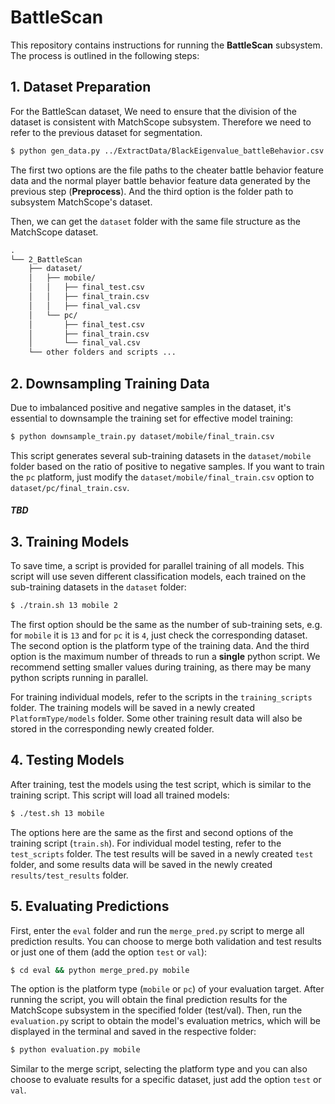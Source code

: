 # BattleScan

This repository contains instructions for running the **BattleScan** subsystem. The process is outlined in the following steps:

## 1. Dataset Preparation

For the BattleScan dataset, We need to ensure that the division of the dataset is consistent with MatchScope subsystem. Therefore we need to refer to the previous dataset for segmentation.

```sh
$ python gen_data.py ../ExtractData/BlackEigenvalue_battleBehavior.csv ../ExtractData/WhiteEigenvalue_battleBehavior.csv ../1_MatchScope/dataset
```

The first two options are the file paths to the cheater battle behavior feature data and the normal player battle behavior feature data generated by the previous step (**Preprocess**). And the third option is the folder path to subsystem MatchScope's dataset.

Then, we can get the `dataset` folder with the same file structure as the MatchScope dataset.

```markdown
.
└── 2_BattleScan
    ├── dataset/
    │   ├── mobile/
    │   │   ├── final_test.csv
    │   │   ├── final_train.csv
    │   │   ├── final_val.csv
    │   └── pc/
    │       ├── final_test.csv
    │       ├── final_train.csv
    │       └── final_val.csv
    └── other folders and scripts ...
```

## 2. Downsampling Training Data

Due to imbalanced positive and negative samples in the dataset, it's essential to downsample the training set for effective model training:

```sh
$ python downsample_train.py dataset/mobile/final_train.csv
```

This script generates several sub-training datasets in the `dataset/mobile` folder based on the ratio of positive to negative samples. If you want to train the `pc` platform, just modify the `dataset/mobile/final_train.csv` option to `dataset/pc/final_train.csv`.

##### TBD

## 3. Training Models

To save time, a script is provided for parallel training of all models. This script will use seven different classification models, each trained on the sub-training datasets in the `dataset` folder:

```sh
$ ./train.sh 13 mobile 2
```

The first option should be the same as the number of sub-training sets, e.g. for `mobile` it is `13` and for `pc` it is `4`, just check the corresponding dataset.
The second option is the platform type of the training data.
And the third option is the maximum number of threads to run a **single** python script. We recommend setting smaller values during training, as there may be many python scripts running in parallel.

For training individual models, refer to the scripts in the `training_scripts` folder. The training models will be saved in a newly created `PlatformType/models` folder. Some other training result data will also be stored in the corresponding newly created folder.

## 4. Testing Models

After training, test the models using the test script, which is similar to the training script. This script will load all trained models:

```sh
$ ./test.sh 13 mobile
```

The options here are the same as the first and second options of the training script (`train.sh`).
For individual model testing, refer to the `test_scripts` folder. The test results will be saved in a newly created `test` folder, and some results data will be saved in the newly created `results/test_results` folder.

## 5. Evaluating Predictions

First, enter the `eval` folder and run the `merge_pred.py` script to merge all prediction results. You can choose to merge both validation and test results or just one of them (add the option `test` or `val`):

```sh
$ cd eval && python merge_pred.py mobile
```

The option is the platform type (`mobile` or `pc`) of your evaluation target.
After running the script, you will obtain the final prediction results for the MatchScope subsystem in the specified folder (test/val). Then, run the `evaluation.py` script to obtain the model's evaluation metrics, which will be displayed in the terminal and saved in the respective folder:

```sh
$ python evaluation.py mobile
```

Similar to the merge script, selecting the platform type and you can also choose to evaluate results for a specific dataset, just add the option `test` or `val`.